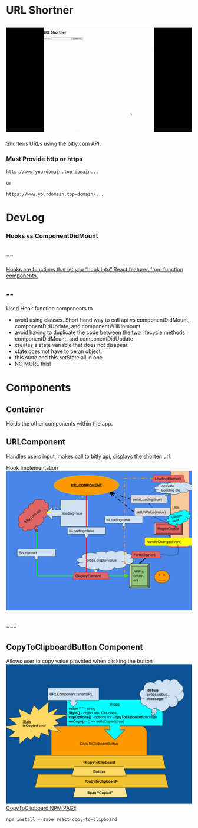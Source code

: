 # URL Shortner


![GIF](./public/url-short-ctcb.gif)
---
Shortens URLs using the bitly.com API.
### Must Provide http or https
```
http://www.yourdomain.top-domain...
```
or
```
https://www.yourdomain.top-domain/...
```

# DevLog
### Hooks vs ComponentDidMount
## --
[Hooks are functions that let you “hook into” React features from function components.](https://reactjs.org/docs/hooks-state.html)
## --
Used Hook function components to
- avoid using classes. Short hand way to call api vs componentDidMount, componentDidUpdate, and componentWillUnmount
- avoid having to duplicate the code between the two lifecycle methods componentDidMount, and componentDidUpdate
- creates a state variable that does not disapear.
- state does not have to be an object.
- this.state and this.setState all in one
- NO MORE this!
# Components
## Container
Holds the other components within the app.

## URLComponent
Handles users input, makes call to bitly api, displays the shorten url.



Hook Implementation
![Diagram](./public/urlDiagram-hook.svg)


## ---
## CopyToClipboardButton Component
Allows user to copy value provided when clicking the button
![Diagram](./public/CopyToClipboardButton%20Component.svg)
[CopyToClipboard NPM PAGE](https://www.npmjs.com/package/copy-to-clipboard)
```
npm install --save react-copy-to-clipboard
```

